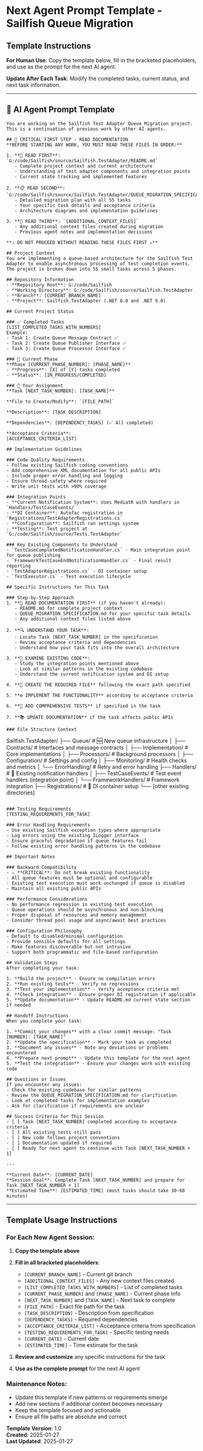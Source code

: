 ﻿# Next Agent Prompt Template - Sailfish Queue Migration

## Template Instructions
**For Human Use**: Copy the template below, fill in the bracketed placeholders, and use as the prompt for the next AI agent.

**Update After Each Task**: Modify the completed tasks, current status, and next task information.

---

## 🤖 AI Agent Prompt Template

```
You are working on the Sailfish Test Adapter Queue Migration project. This is a continuation of previous work by other AI agents.

## 🚨 CRITICAL FIRST STEP - READ DOCUMENTATION
**BEFORE STARTING ANY WORK, YOU MUST READ THESE FILES IN ORDER:**

1. **📖 READ FIRST**: `G:/code/Sailfish/source/Sailfish.TestAdapter/README.md`
   - Complete project context and current architecture
   - Understanding of test adapter components and integration points
   - Current state tracking and implemented features

2. **📋 READ SECOND**: `G:/code/Sailfish/source/Sailfish.TestAdapter/QUEUE_MIGRATION_SPECIFICATION.md`
   - Detailed migration plan with all 55 tasks
   - Your specific task details and acceptance criteria
   - Architecture diagrams and implementation guidelines

3. **📝 READ THIRD**: `[ADDITIONAL_CONTEXT_FILES]`
   - Any additional context files created during migration
   - Previous agent notes and implementation decisions

**⚠️ DO NOT PROCEED WITHOUT READING THESE FILES FIRST ⚠️**

## Project Context
You are implementing a queue-based architecture for the Sailfish Test Adapter to enable asynchronous processing of test completion events. The project is broken down into 55 small tasks across 5 phases.

## Repository Information
- **Repository Root**: G:/code/Sailfish
- **Working Directory**: G:/code/Sailfish/source/Sailfish.TestAdapter
- **Branch**: [CURRENT_BRANCH_NAME]
- **Project**: Sailfish.TestAdapter (.NET 8.0 and .NET 9.0)

## Current Project Status

### ✅ Completed Tasks
[LIST_COMPLETED_TASKS_WITH_NUMBERS]
Example:
- Task 1: Create Queue Message Contract ✅
- Task 2: Create Queue Publisher Interface ✅
- Task 3: Create Queue Processor Interface ✅

### 🔄 Current Phase
**Phase [CURRENT_PHASE_NUMBER]: [PHASE_NAME]**
- **Progress**: [X] of [Y] tasks completed
- **Status**: [IN_PROGRESS/COMPLETED]

### 🎯 Your Assignment
**Task [NEXT_TASK_NUMBER]: [TASK_NAME]**

**File to Create/Modify**: `[FILE_PATH]`

**Description**: [TASK_DESCRIPTION]

**Dependencies**: [DEPENDENCY_TASKS] (✅ All completed)

**Acceptance Criteria**:
[ACCEPTANCE_CRITERIA_LIST]

## Implementation Guidelines

### Code Quality Requirements
- Follow existing Sailfish coding conventions
- Add comprehensive XML documentation for all public APIs
- Include proper error handling and logging
- Ensure thread-safety where required
- Write unit tests with >90% coverage

### Integration Points
- **Current Notification System**: Uses MediatR with handlers in `Handlers/TestCaseEvents/`
- **DI Container**: Autofac registration in `Registrations/TestAdapterRegistrations.cs`
- **Configuration**: Sailfish run settings system
- **Testing**: Test project at `G:/code/Sailfish/source/Tests.TestAdapter`

### Key Existing Components to Understand
- `TestCaseCompletedNotificationHandler.cs` - Main integration point for queue publishing
- `FrameworkTestCaseEndNotificationHandler.cs` - Final result reporting
- `TestAdapterRegistrations.cs` - DI container setup
- `TestExecutor.cs` - Test execution lifecycle

## Specific Instructions for This Task

### Step-by-Step Approach
1. **📖 READ DOCUMENTATION FIRST** (if you haven't already):
   - README.md for complete project context
   - QUEUE_MIGRATION_SPECIFICATION.md for your specific task details
   - Any additional context files listed above

2. **🔍 UNDERSTAND YOUR TASK**:
   - Locate Task [NEXT_TASK_NUMBER] in the specification
   - Review acceptance criteria and dependencies
   - Understand how your task fits into the overall architecture

3. **🔧 EXAMINE EXISTING CODE**:
   - Study the integration points mentioned above
   - Look at similar patterns in the existing codebase
   - Understand the current notification system and DI setup

4. **📁 CREATE THE REQUIRED FILE** following the exact path specified

5. **⚙️ IMPLEMENT THE FUNCTIONALITY** according to acceptance criteria

6. **🧪 ADD COMPREHENSIVE TESTS** if specified in the task

7. **📚 UPDATE DOCUMENTATION** if the task affects public APIs

### File Structure Context
```
Sailfish.TestAdapter/
├── Queue/                          # 🆕 New queue infrastructure
│   ├── Contracts/                  # Interfaces and message contracts
│   ├── Implementation/             # Core implementations
│   ├── Processors/                 # Background processors
│   ├── Configuration/              # Settings and config
│   ├── Monitoring/                 # Health checks and metrics
│   └── ErrorHandling/              # Retry and error handling
├── Handlers/                       # 🔄 Existing notification handlers
│   ├── TestCaseEvents/            # Test event handlers (integration point)
│   └── FrameworkHandlers/         # Framework integration
├── Registrations/                  # 🔄 DI container setup
└── [other existing directories]
```

### Testing Requirements
[TESTING_REQUIREMENTS_FOR_TASK]

### Error Handling Requirements
- Use existing Sailfish exception types where appropriate
- Log errors using the existing ILogger interface
- Ensure graceful degradation if queue features fail
- Follow existing error handling patterns in the codebase

## Important Notes

### Backward Compatibility
- ⚠️ **CRITICAL**: Do not break existing functionality
- All queue features must be optional and configurable
- Existing test execution must work unchanged if queue is disabled
- Maintain all existing public APIs

### Performance Considerations
- No performance regression in existing test execution
- Queue operations should be asynchronous and non-blocking
- Proper disposal of resources and memory management
- Consider thread pool usage and async/await best practices

### Configuration Philosophy
- Default to disabled/minimal configuration
- Provide sensible defaults for all settings
- Make features discoverable but not intrusive
- Support both programmatic and file-based configuration

## Validation Steps
After completing your task:

1. **Build the project** - Ensure no compilation errors
2. **Run existing tests** - Verify no regressions
3. **Test your implementation** - Verify acceptance criteria met
4. **Check integration** - Ensure proper DI registration if applicable
5. **Update documentation** - Update README.md current state section if needed

## Handoff Instructions
When you complete your task:

1. **Commit your changes** with a clear commit message: "Task [NUMBER]: [TASK_NAME]"
2. **Update the specification** - Mark your task as completed
3. **Document any issues** - Note any deviations or problems encountered
4. **Prepare next prompt** - Update this template for the next agent
5. **Test the integration** - Ensure your changes work with existing code

## Questions or Issues
If you encounter any issues:
- Check the existing codebase for similar patterns
- Review the QUEUE_MIGRATION_SPECIFICATION.md for clarification
- Look at completed tasks for implementation examples
- Ask for clarification if requirements are unclear

## Success Criteria for This Session
- [ ] Task [NEXT_TASK_NUMBER] completed according to acceptance criteria
- [ ] All existing tests still pass
- [ ] New code follows project conventions
- [ ] Documentation updated if required
- [ ] Ready for next agent to continue with Task [NEXT_TASK_NUMBER + 1]

---

**Current Date**: [CURRENT_DATE]
**Session Goal**: Complete Task [NEXT_TASK_NUMBER] and prepare for Task [NEXT_TASK_NUMBER + 1]
**Estimated Time**: [ESTIMATED_TIME] (most tasks should take 30-60 minutes)
```

---

## Template Usage Instructions

### For Each New Agent Session:

1. **Copy the template above**
2. **Fill in all bracketed placeholders**:
   - `[CURRENT_BRANCH_NAME]` - Current git branch
   - `[ADDITIONAL_CONTEXT_FILES]` - Any new context files created
   - `[LIST_COMPLETED_TASKS_WITH_NUMBERS]` - List of completed tasks
   - `[CURRENT_PHASE_NUMBER]` and `[PHASE_NAME]` - Current phase info
   - `[NEXT_TASK_NUMBER]` and `[TASK_NAME]` - Next task to complete
   - `[FILE_PATH]` - Exact file path for the task
   - `[TASK_DESCRIPTION]` - Description from specification
   - `[DEPENDENCY_TASKS]` - Required dependencies
   - `[ACCEPTANCE_CRITERIA_LIST]` - Acceptance criteria from specification
   - `[TESTING_REQUIREMENTS_FOR_TASK]` - Specific testing needs
   - `[CURRENT_DATE]` - Current date
   - `[ESTIMATED_TIME]` - Time estimate for the task

3. **Review and customize** any specific instructions for the task
4. **Use as the complete prompt** for the next AI agent

### Maintenance Notes:
- Update this template if new patterns or requirements emerge
- Add new sections if additional context becomes necessary
- Keep the template focused and actionable
- Ensure all file paths are absolute and correct

**Template Version**: 1.0  
**Created**: 2025-01-27  
**Last Updated**: 2025-01-27
